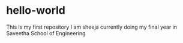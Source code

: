 # hello-world
This is my first repository
I am sheeja
currently doing my final year in Saveetha School of Engineering
